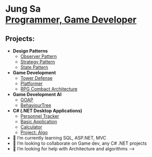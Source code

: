 <h1>Jung Sa<br/><a href="https://github.com/HanenJMS">Programmer, Game Developer</a></h1>

<h2>Projects:</h2>

- <b>Design Patterns</b>
  - [Observer Pattern](https://github.com/HanenJMS/ObserverPattern)
  - [Strategy Pattern](https://github.com/HanenJMS/StrategyPattern)
  - [State Pattern](https://github.com/HanenJMS/StatePattern)
- <b>Game Development</b>
  - [Tower Defense](https://github.com/HanenJMS/RealmRush0.1)
  - [Platformer](https://github.com/HanenJMS/ProjectBoost)
  - [RPG Combact Architecture](https://github.com/HanenJMS/ProjectRPG)
- <b>Game Development AI</b>
  - [GOAP](https://github.com/HanenJMS/Mini-Economy-Project)
  - [BehaviourTree](https://github.com/HanenJMS/Behavior-Tree-Inquiry)
- <b>C# (.NET Desktop Applications)</b>
  - [Personnel Tracker](https://github.com/HanenJMS/PersonnelTracking)
  - [Basic Application](https://github.com/HanenJMS/TheDoNothingProject)
  - [Calculator](https://github.com/HanenJMS/Calculator)
  - [Project: Algo](https://github.com/HanenJMS/Algorithms)
- 🌱 I’m currently learning SQL, ASP.NET, MVC
- 👯 I’m looking to collaborate on Game dev, any C# .NET projects
- 🤔 I’m looking for help with Architecture and algorithms
-->
